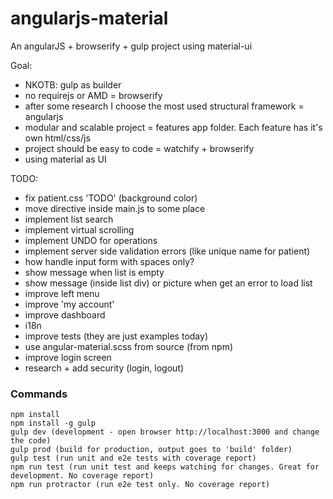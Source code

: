 # angularjs-material
An angularJS + browserify + gulp project using material-ui

Goal:
- NKOTB: gulp as builder
- no requirejs or AMD = browserify
- after some research I choose the most used structural framework = angularjs
- modular and scalable project = features app folder. Each feature has it's own html/css/js
- project should be easy to code = watchify + browserify
- using material as UI

TODO:

- fix patient.css 'TODO' (background color)
- move directive inside main.js to some place
- implement list search
- implement virtual scrolling
- implement UNDO for operations
- implement server side validation errors (like unique name for patient)
- how handle input form with spaces only?
- show message when list is empty
- show message (inside list div) or picture when get an error to load list
- improve left menu
- improve 'my account'
- improve dashboard
- i18n
- improve tests (they are just examples today)
- use angular-material.scss from source (from npm)
- improve login screen
- research + add security (login, logout)

### Commands

```
npm install
npm install -g gulp
gulp dev (development - open browser http://localhost:3000 and change the code)
gulp prod (build for production, output goes to 'build' folder)
gulp test (run unit and e2e tests with coverage report)
npm run test (run unit test and keeps watching for changes. Great for development. No coverage report)
npm run protractor (run e2e test only. No coverage report)
```